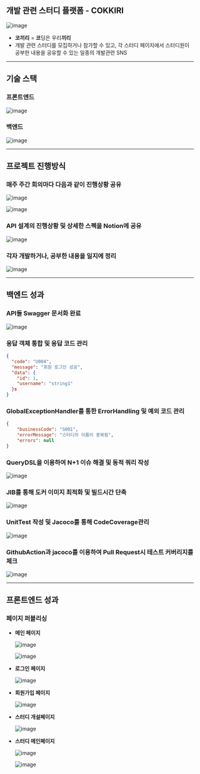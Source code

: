 ## **개발 관련 스터디 플랫폼 - COKKIRI**

![image](https://github.com/Techeer-3rd-COKKIRI/.github/assets/108508730/8d27967b-9a78-49c6-8330-09dde07fd5c4)

- **코끼리** = **코**딩은 우리**끼리**
- 개발 관련 스터디를 모집하거나 참가할 수 있고, 각 스터디 페이지에서 스터디원이 공부한 내용을 공유할 수 있는 일종의 개발관련 SNS

---

## 기술 스택

### **프론트엔드**

![image](https://github.com/Techeer-3rd-COKKIRI/.github/assets/108508730/da9441fc-38a7-4bd0-ac25-2dcc0d34e7f8)

### **백엔드**

![image](https://github.com/Techeer-3rd-COKKIRI/.github/assets/108508730/c512e964-a27b-4de9-bd3b-f2f33ee5c893)

---

## 프로젝트 진행방식

### **매주 주간 회의마다 다음과 같이 진행상황 공유**

![image](https://github.com/Techeer-3rd-COKKIRI/.github/assets/108508730/a9a5e723-176f-486a-9381-02719d0c1380)

![image](https://github.com/Techeer-3rd-COKKIRI/.github/assets/108508730/c1cbeda5-e61c-4744-b9b7-72651d78e43a)

### **API 설계의 진행상황 및 상세한 스펙을 Notion에 공유**

![image](https://github.com/Techeer-3rd-COKKIRI/.github/assets/108508730/56f6dd2e-e6c9-4780-82bb-203e49659d4a)

### **각자 개발하거나, 공부한 내용을 일지에 정리**

![image](https://github.com/Techeer-3rd-COKKIRI/.github/assets/108508730/7aa54eac-f19e-4136-8a01-0cbf348ba7a3)

---

## 백엔드 성과

### **API들** Swagger 문서화 완료

![image](https://github.com/Techeer-3rd-COKKIRI/.github/assets/108508730/ad119a2e-2619-4dbd-848c-b928c6d33b9a)

### 응답 객체 통합 및 응답 코드 관리

```json
{
  "code": "U004",
  "message": "회원 로그인 성공",
  "data": {
    "id": 1,
    "username": "string1"
  }s
}
```

### GlobalExceptionHandler를 통한 ErrorHandling 및 예외 코드 관리

```json
{
	"businessCode": "S001",
	"errorMessage": "스터디의 이름이 중복됨",
	"errors": null
}
```

### QueryDSL을 이용하여 N+1 이슈 해결 및 동적 쿼리 작성

![image](https://github.com/Techeer-3rd-COKKIRI/.github/assets/108508730/08361b54-c557-47f4-8971-384ad79d4ba3)

### JIB를 통해 도커 이미지 최적화 및 빌드시간 단축

![image](https://github.com/Techeer-3rd-COKKIRI/.github/assets/108508730/c122e214-f604-4e68-b8ea-b0a75e1f5b86)

### UnitTest 작성 및 Jacoco를 통해 CodeCoverage관리

![image](https://github.com/Techeer-3rd-COKKIRI/.github/assets/108508730/f56a58b2-16d6-43fe-b8ec-ae90917fcc0d)

### GithubAction과 jacoco를 이용하여 Pull Request시 테스트 커버리지를 체크

![image](https://github.com/Techeer-3rd-COKKIRI/.github/assets/108508730/16992215-1061-4f41-9ad0-9be1fb242ed9)

---

## 프론트엔드 성과

### 페이지 퍼블리싱

- **메인 페이지**
    
    ![image](https://github.com/Techeer-3rd-COKKIRI/.github/assets/108508730/bbe92bba-b3a3-4dc3-95d3-1c136677c918)

    ![image](https://github.com/Techeer-3rd-COKKIRI/.github/assets/108508730/af5e3cba-0835-4859-b533-f04cb49c4d28)

- **로그인 페이지**
    
    ![image](https://github.com/Techeer-3rd-COKKIRI/.github/assets/108508730/4f98fb0a-6918-4739-80b4-6401dcd4861c)

- **회원가입 페이지**
    
    ![image](https://github.com/Techeer-3rd-COKKIRI/.github/assets/108508730/a6bb8ec0-41bb-49f9-aef6-c6d7abb164af)

- **스터디 개설페이지**
    
    ![image](https://github.com/Techeer-3rd-COKKIRI/.github/assets/108508730/34e7a7f0-5c31-46d5-b7cb-5c47f75797bf)

- **스터디 메인페이지**
    
    ![image](https://github.com/Techeer-3rd-COKKIRI/.github/assets/108508730/81a3d567-3abe-4296-a779-43fe166c91b2)

    ![image](https://github.com/Techeer-3rd-COKKIRI/.github/assets/108508730/c54b6551-dc99-491c-be2b-594b040b9598)
